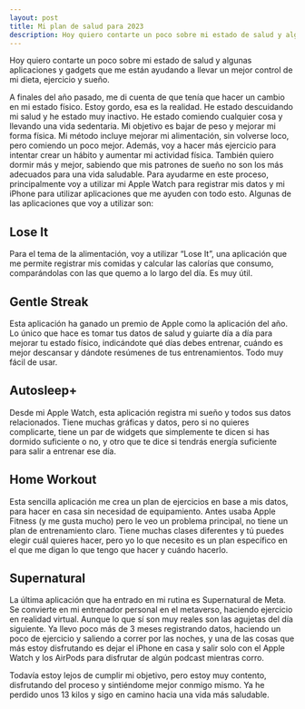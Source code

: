 ```yaml
---
layout: post
title: Mi plan de salud para 2023
description: Hoy quiero contarte un poco sobre mi estado de salud y algunas aplicaciones y gadgets que me están ayudando a llevar un mejor control de mi dieta, ejercicio y sueño.
---
```


Hoy quiero contarte un poco sobre mi estado de salud y algunas aplicaciones y gadgets que me están ayudando a llevar un mejor control de mi dieta, ejercicio y sueño.

A finales del año pasado, me di cuenta de que tenía que hacer un cambio en mi estado físico. Estoy gordo, esa es la realidad.
He estado descuidando mi salud y he estado muy inactivo. He estado comiendo cualquier cosa y llevando una vida sedentaria.
Mi objetivo es bajar de peso y mejorar mi forma física.
Mi método incluye mejorar mi alimentación, sin volverse loco, pero comiendo un poco mejor. Además, voy a hacer más ejercicio para intentar crear un hábito y aumentar mi actividad física.
También quiero dormir más y mejor, sabiendo que mis patrones de sueño no son los más adecuados para una vida saludable.
Para ayudarme en este proceso, principalmente voy a utilizar mi Apple Watch para registrar mis datos y mi iPhone para utilizar aplicaciones que me ayuden con todo esto.
Algunas de las aplicaciones que voy a utilizar son:

## Lose It

Para el tema de la alimentación, voy a utilizar “Lose It”, una aplicación que me permite registrar mis comidas y calcular las calorías que consumo, comparándolas con las que quemo a lo largo del día. Es muy útil.

## Gentle Streak

Esta aplicación ha ganado un premio de Apple como la aplicación del año. Lo único que hace es tomar tus datos de salud y guiarte día a día para mejorar tu estado físico, indicándote qué días debes entrenar, cuándo es mejor descansar y dándote resúmenes de tus entrenamientos. Todo muy fácil de usar.

## Autosleep+

Desde mi Apple Watch, esta aplicación registra mi sueño y todos sus datos relacionados. Tiene muchas gráficas y datos, pero si no quieres complicarte, tiene un par de widgets que simplemente te dicen si has dormido suficiente o no, y otro que te dice si tendrás energía suficiente para salir a entrenar ese día.

## Home Workout

Esta sencilla aplicación me crea un plan de ejercicios en base a mis datos, para hacer en casa sin necesidad de equipamiento. Antes usaba Apple Fitness (y me gusta mucho) pero le veo un problema principal, no tiene un plan de entrenamiento claro. Tiene muchas clases diferentes y tú puedes elegir cuál quieres hacer, pero yo lo que necesito es un plan específico en el que me digan lo que tengo que hacer y cuándo hacerlo.

## Supernatural

La última aplicación que ha entrado en mi rutina es Supernatural de Meta. Se convierte en mi entrenador personal en el metaverso, haciendo ejercicio en realidad virtual. Aunque lo que sí son muy reales son las agujetas del día siguiente.
Ya llevo poco más de 3 meses registrando datos, haciendo un poco de ejercicio y saliendo a correr por las noches, y una de las cosas que más estoy disfrutando es dejar el iPhone en casa y salir solo con el Apple Watch y los AirPods para disfrutar de algún podcast mientras corro.

Todavía estoy lejos de cumplir mi objetivo, pero estoy muy contento, disfrutando del proceso y sintiéndome mejor conmigo mismo.
Ya he perdido unos 13 kilos y sigo en camino hacia una vida más saludable.

